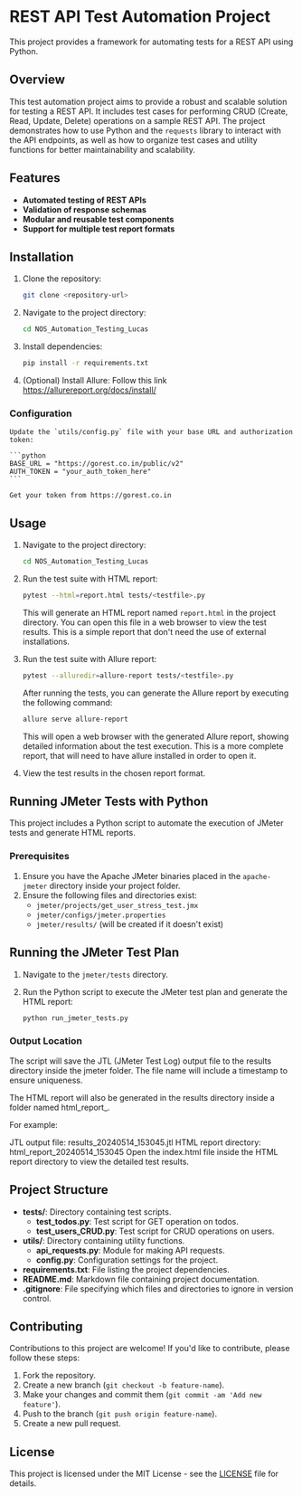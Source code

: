 # REST API Test Automation Project

This project provides a framework for automating tests for a REST API using Python.

## Overview

This test automation project aims to provide a robust and scalable solution for testing a REST API. It includes test cases for performing CRUD (Create, Read, Update, Delete) operations on a sample REST API. The project demonstrates how to use Python and the `requests` library to interact with the API endpoints, as well as how to organize test cases and utility functions for better maintainability and scalability.

## Features

- **Automated testing of REST APIs**
- **Validation of response schemas**
- **Modular and reusable test components**
- **Support for multiple test report formats**

## Installation

1. Clone the repository:

    ```bash
    git clone <repository-url>
    ```

2. Navigate to the project directory:

    ```bash
    cd NOS_Automation_Testing_Lucas
    ```

3. Install dependencies:

    ```bash
    pip install -r requirements.txt
    ```

4. (Optional) Install Allure:
    Follow this link https://allurereport.org/docs/install/ 

### Configuration

    Update the `utils/config.py` file with your base URL and authorization token:

    ```python
    BASE_URL = "https://gorest.co.in/public/v2"
    AUTH_TOKEN = "your_auth_token_here"
    ```

    Get your token from https://gorest.co.in

## Usage 

1. Navigate to the project directory:

    ```bash
    cd NOS_Automation_Testing_Lucas
    ```

2. Run the test suite with HTML report:

    ```bash
    pytest --html=report.html tests/<testfile>.py
    ```

    This will generate an HTML report named `report.html` in the project directory. You can open this file in a web browser to view the test results. This is a simple report that don't need the use of external installations.

3. Run the test suite with Allure report:

    ```bash
    pytest --alluredir=allure-report tests/<testfile>.py
    ```

    After running the tests, you can generate the Allure report by executing the following command:

    ```bash
    allure serve allure-report
    ```

    This will open a web browser with the generated Allure report, showing detailed information about the test execution.
    This is a more complete report, that will need to have allure installed in order to open it.

4. View the test results in the chosen report format.

## Running JMeter Tests with Python

This project includes a Python script to automate the execution of JMeter tests and generate HTML reports.

### Prerequisites

1. Ensure you have the Apache JMeter binaries placed in the `apache-jmeter` directory inside your project folder.
2. Ensure the following files and directories exist:
    - `jmeter/projects/get_user_stress_test.jmx`
    - `jmeter/configs/jmeter.properties`
    - `jmeter/results/` (will be created if it doesn't exist)

## Running the JMeter Test Plan

1. Navigate to the `jmeter/tests` directory.
2. Run the Python script to execute the JMeter test plan and generate the HTML report:

   ```bash
   python run_jmeter_tests.py

### Output Location
The script will save the JTL (JMeter Test Log) output file to the results directory inside the jmeter folder. The file name will include a timestamp to ensure uniqueness.

The HTML report will also be generated in the results directory inside a folder named html_report_<timestamp>.

For example:

JTL output file: results_20240514_153045.jtl
HTML report directory: html_report_20240514_153045
Open the index.html file inside the HTML report directory to view the detailed test results.

## Project Structure

- **tests/**: Directory containing test scripts.
    - **test_todos.py**: Test script for GET operation on todos.
    - **test_users_CRUD.py**: Test script for CRUD operations on users.
- **utils/**: Directory containing utility functions.
    - **api_requests.py**: Module for making API requests.
    - **config.py**: Configuration settings for the project.
- **requirements.txt**: File listing the project dependencies.
- **README.md**: Markdown file containing project documentation.
- **.gitignore**: File specifying which files and directories to ignore in version control.

## Contributing

Contributions to this project are welcome! If you'd like to contribute, please follow these steps:

1. Fork the repository.
2. Create a new branch (`git checkout -b feature-name`).
3. Make your changes and commit them (`git commit -am 'Add new feature'`).
4. Push to the branch (`git push origin feature-name`).
5. Create a new pull request.

## License

This project is licensed under the MIT License - see the [LICENSE](LICENSE) file for details.
